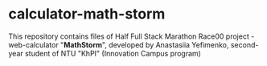 # calculator-math-storm
This repository contains files of Half Full Stack Marathon Race00 project - web-calculator "**MathStorm**", developed by Anastasiia Yefimenko, second-year student of NTU "KhPI" (Innovation Campus program)

